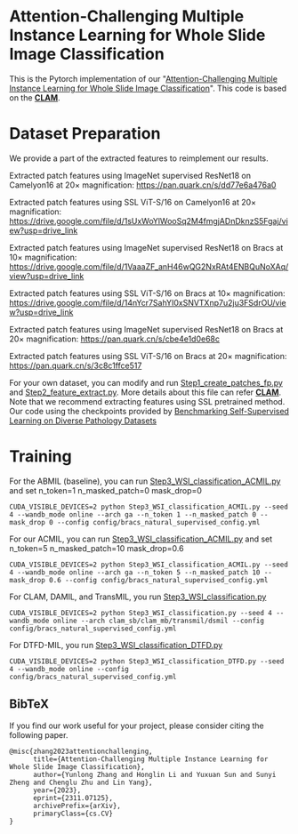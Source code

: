 # Attention-Challenging  Multiple Instance Learning for Whole Slide Image Classification

This is the Pytorch implementation of our "[Attention-Challenging  Multiple Instance Learning for Whole Slide Image Classification](https://arxiv.org/pdf/2311.07125.pdf)". This code is based on the [**CLAM**](https://github.com/mahmoodlab/CLAM/).


# Dataset Preparation
We provide a part of the extracted features to reimplement our results. 

Extracted patch features using ImageNet supervised ResNet18 on Camelyon16 at 20× magnification: 
https://pan.quark.cn/s/dd77e6a476a0

Extracted patch features using SSL ViT-S/16 on Camelyon16 at 20× magnification: 
https://drive.google.com/file/d/1sUxWoYlWooSq2M4fmgjADnDknzS5Fgaj/view?usp=drive_link

Extracted patch features using ImageNet supervised ResNet18 on Bracs at 10× magnification: https://drive.google.com/file/d/1VaaaZF_anH46wQG2NxRAt4ENBQuNoXAq/view?usp=drive_link

Extracted patch features using SSL ViT-S/16 on Bracs at 10× magnification: https://drive.google.com/file/d/14nYcr7SahYI0xSNVTXnp7u2ju3FSdrOU/view?usp=drive_link

Extracted patch features using ImageNet supervised ResNet18 on Bracs at 20× magnification: https://pan.quark.cn/s/cbe4e1d0e68c

Extracted patch features using SSL ViT-S/16 on Bracs at 20× magnification: https://pan.quark.cn/s/3c8c1ffce517

For your own dataset, you can modify and run [Step1_create_patches_fp.py](Step1_create_patches_fp.py) and [Step2_feature_extract.py](Step2_feature_extract.py). More details about this file can refer [**CLAM**](https://github.com/mahmoodlab/CLAM/).
Note that we recommend extracting features using SSL pretrained method. Our code using the checkpoints provided by [Benchmarking Self-Supervised Learning on Diverse Pathology Datasets](https://openaccess.thecvf.com/content/CVPR2023/html/Kang_Benchmarking_Self-Supervised_Learning_on_Diverse_Pathology_Datasets_CVPR_2023_paper.html)

# Training
For the ABMIL (baseline), you can run [Step3_WSI_classification_ACMIL.py](Step3_WSI_classification_ACMIL.py) and set n_token=1 n_masked_patch=0 mask_drop=0
```shell
CUDA_VISIBLE_DEVICES=2 python Step3_WSI_classification_ACMIL.py --seed 4 --wandb_mode online --arch ga --n_token 1 --n_masked_patch 0 --mask_drop 0 --config config/bracs_natural_supervised_config.yml
```
For our ACMIL, you can run [Step3_WSI_classification_ACMIL.py](Step3_WSI_classification_ACMIL.py) and set n_token=5 n_masked_patch=10 mask_drop=0.6
```shell
CUDA_VISIBLE_DEVICES=2 python Step3_WSI_classification_ACMIL.py --seed 4 --wandb_mode online --arch ga --n_token 5 --n_masked_patch 10 --mask_drop 0.6 --config config/bracs_natural_supervised_config.yml
```
For CLAM, DAMIL, and TransMIL, you run [Step3_WSI_classification.py](Step3_WSI_classification.py) 
```shell
CUDA_VISIBLE_DEVICES=2 python Step3_WSI_classification.py --seed 4 --wandb_mode online --arch clam_sb/clam_mb/transmil/dsmil --config config/bracs_natural_supervised_config.yml
```
For DTFD-MIL, you run [Step3_WSI_classification_DTFD.py](Step3_WSI_classification_DTFD.py) 
```shell
CUDA_VISIBLE_DEVICES=2 python Step3_WSI_classification_DTFD.py --seed 4 --wandb_mode online --config config/bracs_natural_supervised_config.yml
```

## BibTeX
If you find our work useful for your project, please consider citing the following paper.


```
@misc{zhang2023attentionchallenging,
      title={Attention-Challenging Multiple Instance Learning for Whole Slide Image Classification}, 
      author={Yunlong Zhang and Honglin Li and Yuxuan Sun and Sunyi Zheng and Chenglu Zhu and Lin Yang},
      year={2023},
      eprint={2311.07125},
      archivePrefix={arXiv},
      primaryClass={cs.CV}
}
```


